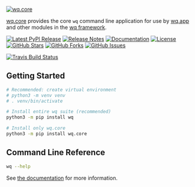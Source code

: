 [![wq.core](https://raw.github.com/wq/wq/master/images/256/wq.core.png)](https://wq.io/wq.core)

[wq.core](https://wq.io/wq.core) provides the core `wq` command line application for use by [wq.app](https://wq.io/wq.app) and other modules in the [wq framework](https://wq.io/).

[![Latest PyPI Release](https://img.shields.io/pypi/v/wq.core.svg)](https://pypi.org/project/wq.core)
[![Release Notes](https://img.shields.io/github/release/wq/wq.core.svg)](https://github.com/wq/wq.core/releases)
[![Documentation](https://img.shields.io/badge/Docs-1.2-blue.svg)](https://wq.io/wq.core)
[![License](https://img.shields.io/pypi/l/wq.core.svg)](https://wq.io/license)
[![GitHub Stars](https://img.shields.io/github/stars/wq/wq.core.svg)](https://github.com/wq/wq.core/stargazers)
[![GitHub Forks](https://img.shields.io/github/forks/wq/wq.core.svg)](https://github.com/wq/wq.core/network)
[![GitHub Issues](https://img.shields.io/github/issues/wq/wq.core.svg)](https://github.com/wq/wq.core/issues)

[![Travis Build Status](https://img.shields.io/travis/wq/wq.core/master.svg)](https://travis-ci.org/wq/wq.core)

## Getting Started

```bash
# Recommended: create virtual environment
# python3 -m venv venv
# . venv/bin/activate

# Install entire wq suite (recommended)
python3 -m pip install wq

# Install only wq.core
python3 -m pip install wq.core
```

## Command Line Reference

```bash
wq --help
```

See [the documentation](https://wq.io/docs/wq) for more information.
